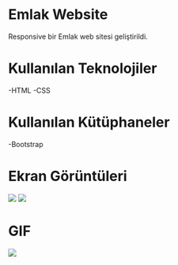 # Emlak Website
Responsive bir Emlak web sitesi geliştirildi.
# Kullanılan Teknolojiler
-HTML
-CSS
# Kullanılan Kütüphaneler
-Bootstrap 
# Ekran Görüntüleri
![](İmage/pp2.png)
![](İmage/pp1.png)
# GIF
![](İmage/real-estate1.gif)
